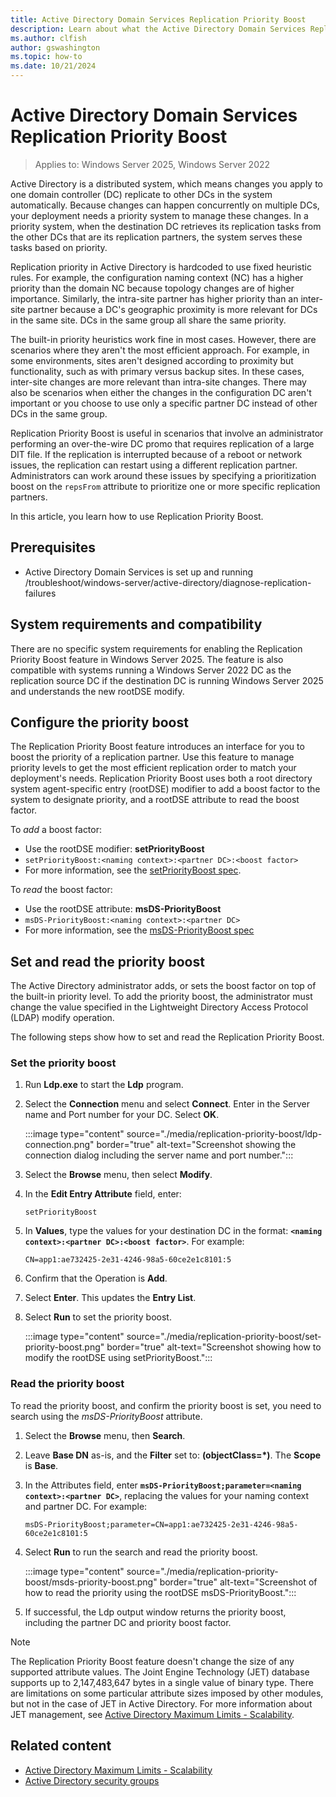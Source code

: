 ```yaml
---
title: Active Directory Domain Services Replication Priority Boost
description: Learn about what the Active Directory Domain Services Replication Priority Boost feature is and how to manage it.
ms.author: clfish
author: gswashington
ms.topic: how-to
ms.date: 10/21/2024
---
```


# Active Directory Domain Services Replication Priority Boost

>Applies to: Windows Server 2025, Windows Server 2022

Active Directory is a distributed system, which means changes you apply to one domain controller (DC) replicate to other DCs in the system automatically. Because changes can happen concurrently on multiple DCs, your deployment needs a priority system to manage these changes. In a priority system, when the destination DC retrieves its replication tasks from the other DCs that are its replication partners, the system serves these tasks based on priority.

Replication priority in Active Directory is hardcoded to use fixed heuristic rules. For example, the configuration naming context (NC) has a higher priority than the domain NC because topology changes are of higher importance. Similarly, the intra-site partner has higher priority than an inter-site partner because a DC's geographic proximity is more relevant for DCs in the same site. DCs in the same group all share the same priority.

The built-in priority heuristics work fine in most cases. However, there are scenarios where they aren't the most efficient approach. For example, in some environments, sites aren't designed according to proximity but functionality, such as with primary versus backup sites. In these cases, inter-site changes are more relevant than intra-site changes. There may also be scenarios when either the changes in the configuration DC aren't important or you choose to use only a specific partner DC instead of other DCs in the same group.

Replication Priority Boost is useful in scenarios that involve an administrator performing an over-the-wire DC promo that requires replication of a large DIT file. If the replication is interrupted because of a reboot or network issues, the replication can restart using a different replication partner. Administrators can work around these issues by specifying a prioritization boost on the `repsFrom` attribute to prioritize one or more specific replication partners.

In this article, you learn how to use Replication Priority Boost.

## Prerequisites

- Active Directory Domain Services is set up and running
/troubleshoot/windows-server/active-directory/diagnose-replication-failures


## System requirements and compatibility

There are no specific system requirements for enabling the Replication Priority Boost feature in Windows Server 2025. The feature is also compatible with systems running a Windows Server 2022 DC as the replication source DC if the destination DC is running Windows Server 2025 and understands the new rootDSE modify.

## Configure the priority boost

The Replication Priority Boost feature introduces an interface for you to boost the priority of a replication partner. Use this feature to manage priority levels to get the most efficient replication order to match your deployment's needs. Replication Priority Boost uses both a root directory system agent-specific entry (rootDSE) modifier to add a boost factor to the system to designate priority, and a rootDSE attribute to read the boost factor.

To _add_ a boost factor:

- Use the rootDSE modifier: **setPriorityBoost**
- `setPriorityBoost:<naming context>:<partner DC>:<boost factor>`
- For more information, see the [setPriorityBoost spec](/openspecs/windows_protocols/ms-adts/ee15e25a-a5b1-4229-904b-6f48cee9b793).

To _read_ the boost factor:

- Use the rootDSE attribute: **msDS-PriorityBoost**
- `msDS-PriorityBoost:<naming context>:<partner DC>`
- For more information, see the [msDS-PriorityBoost spec](/openspecs/windows_protocols/ms-adts/b04b3102-2fd6-426c-9549-4f941b2d6233)

## Set and read the priority boost

The Active Directory administrator adds, or sets the boost factor on top of the built-in priority level. To add the priority boost, the administrator must change the value specified in the Lightweight Directory Access Protocol (LDAP) modify operation.

The following steps show how to set and read the Replication Priority Boost.

### Set the priority boost

1. Run **Ldp.exe** to start the **Ldp** program.

1. Select the **Connection** menu and select **Connect**. Enter in the Server name and Port number for your DC. Select **OK**.

    :::image type="content" source="./media/replication-priority-boost/ldp-connection.png" border="true" alt-text="Screenshot showing the connection dialog including the server name and port number.":::

1. Select the **Browse** menu, then select **Modify**.

1. In the **Edit Entry Attribute** field, enter:

    ```Cmd
    setPriorityBoost
    ```

1. In **Values**, type the values for your destination DC in the format: **`<naming context>:<partner DC>:<boost factor>`**. For example:

    ```Cmd
    CN=app1:ae732425-2e31-4246-98a5-60ce2e1c8101:5
    ```

1. Confirm that the Operation is **Add**.

1. Select **Enter**. This updates the **Entry List**.

1. Select **Run** to set the priority boost.

    :::image type="content" source="./media/replication-priority-boost/set-priority-boost.png" border="true" alt-text="Screenshot showing how to modify the rootDSE using setPriorityBoost.":::

### Read the priority boost

To read the priority boost, and confirm the priority boost is set, you need to search using the _msDS-PriorityBoost_ attribute.

1. Select the **Browse** menu, then **Search**.

1. Leave **Base DN** as-is, and the **Filter** set to: **(objectClass=*)**. The **Scope** is **Base**.

1. In the Attributes field, enter **`msDS-PriorityBoost;parameter=<naming context>:<partner DC>`**, replacing the values for your naming context and partner DC. For example:

    ```Cmd
    msDS-PriorityBoost;parameter=CN=app1:ae732425-2e31-4246-98a5-60ce2e1c8101:5
    ```

1. Select **Run** to run the search and read the priority boost.

    :::image type="content" source="./media/replication-priority-boost/msds-priority-boost.png" border="true" alt-text="Screenshot of how to read the priority using the rootDSE msDS-PriorityBoost.":::

1. If successful, the Ldp output window returns the priority boost, including the partner DC and priority boost factor.

> [!NOTE]
> The Replication Priority Boost feature doesn't change the size of any supported attribute values. The Joint Engine Technology (JET) database supports up to 2,147,483,647 bytes in a single value of binary type. There are limitations on some particular attribute sizes imposed by other modules, but not in the case of JET in Active Directory. For more information about JET management, see [Active Directory Maximum Limits - Scalability](/windows-server/identity/ad-ds/plan/active-directory-domain-services-maximum-limits).

## Related content

- [Active Directory Maximum Limits - Scalability](/windows-server/identity/ad-ds/plan/active-directory-domain-services-maximum-limits#maximum-number-of-objects)
- [Active Directory security groups](/windows-server/identity/ad-ds/manage/understand-security-groups)
